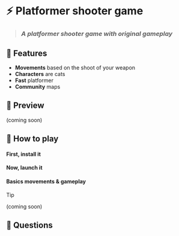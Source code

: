 # ⚡ Platformer shooter game 

> ### *A platformer shooter game with original gameplay*

## 📜 Features
- **Movements** based on the shoot of your weapon
- **Characters** are cats
- **Fast** platformer
- **Community** maps

## 📸 Preview
(coming soon)

## 💾 How to play

#### First, install it

#### Now, launch it

#### Basics movements & gameplay
> [!TIP]
> (coming soon)

## 💬 Questions

